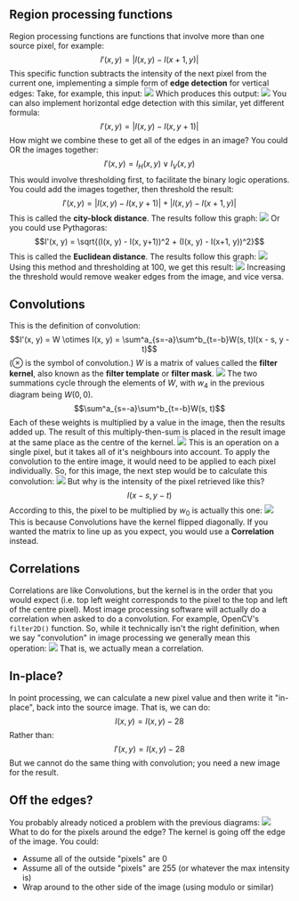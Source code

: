 ## Region processing functions
Region processing functions are functions that involve more than one source pixel, for example:
$$I'(x, y) = |I(x, y) - I(x+1, y)|$$
This specific function subtracts the intensity of the next pixel from the current one, implementing a simple form of **edge detection** for vertical edges:
Take, for example, this input:
![](Pasted%20image%2020230324113025.png)
Which produces this output:
![](Pasted%20image%2020230324113042.png)
You can also implement horizontal edge detection with this similar, yet different formula:
$$I'(x, y) = |I(x, y) - I(x, y+1)|$$
How might we combine these to get all of the edges in an image?
You could OR the images together:
$$I'(x, y) = I_H(x, y) \lor I_V(x, y)$$
This would involve thresholding first, to facilitate the binary logic operations.
You could add the images together, then threshold the result:
$$I'(x, y) = |I(x, y) - I(x, y+1)| + |I(x, y) - I(x+1, y)|$$
This is called the **city-block distance**. The results follow this graph:
![](Pasted%20image%2020230324113844.png)
Or you could use Pythagoras:
$$I'(x, y) = \sqrt{(I(x, y) - I(x, y+1))^2 + (I(x, y) - I(x+1, y))^2}$$
This is called the **Euclidean distance**. The results follow this graph:
![](Pasted%20image%2020230324114119.png)
Using this method and thresholding at 100, we get this result:
![](Pasted%20image%2020230324114344.png)
Increasing the threshold would remove weaker edges from the image, and vice versa.

## Convolutions
This is the definition of convolution:
$$I'(x, y) = W \otimes I(x, y) = \sum^a_{s=-a}\sum^b_{t=-b}W(s, t)I(x - s, y - t)$$
($\otimes$ is the symbol of convolution.)
$W$ is a matrix of values called the **filter kernel**, also known as the **filter template** or **filter mask**.
![](Pasted%20image%2020230324115317.png)
The two summations cycle through the elements of $W$, with $w_4$ in the previous diagram being $W(0, 0)$.
$$\sum^a_{s=-a}\sum^b_{t=-b}W(s, t)$$
Each of these weights is multiplied by a value in the image, then the results added up. The result of this multiply-then-sum is placed in the result image at the same place as the centre of the kernel.
![](Pasted%20image%2020230324115735.png)
This is an operation on a single pixel, but it takes all of it's neighbours into account. To apply the convolution to the entire image, it would need to be applied to each pixel individually. So, for this image, the next step would be to calculate this convolution:
![](Pasted%20image%2020230324115951.png)
But why is the intensity of the pixel retrieved like this?
$$I(x - s, y - t)$$
According to this, the pixel to be multiplied by $w_0$ is actually this one:
![](Pasted%20image%2020230324120139.png)
This is because Convolutions have the kernel flipped diagonally. If you wanted the matrix to line up as you expect, you would use a **Correlation** instead.
## Correlations
Correlations are like Convolutions, but the kernel is in the order that you would expect (i.e. top left weight corresponds to the pixel to the top and left of the centre pixel).
Most image processing software will actually do a correlation when asked to do a convolution. For example, OpenCV's `filter2D()` function.
So, while it technically isn't the right definition, when we say "convolution" in image processing we generally mean this operation:
![](Pasted%20image%2020230324120527.png)
That is, we actually mean a correlation. 

## In-place?
In point processing, we can calculate a new pixel value and then write it "in-place", back into the source image. That is, we can do:
$$I(x, y) = I(x, y) - 28$$
Rather than:
$$I'(x, y) = I(x, y) - 28$$
But we cannot do the same thing with convolution; you need a new image for the result.

## Off the edges?
You probably already noticed a problem with the previous diagrams:
![](Pasted%20image%2020230324121548.png)
What to do for the pixels around the edge? The kernel is going off the edge of the image. You could:
- Assume all of the outside "pixels" are 0
- Assume all of the outside "pixels" are 255 (or whatever the max intensity is)
- Wrap around to the other side of the image (using modulo or similar)
